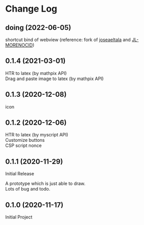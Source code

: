 # Change Log

## doing (2022-06-05)

shortcut bind of webview (reference: fork of [joseaeltala](https://github.com/joseaeltala/vscode-markdown-draw/commit/b24a96ac7710a7177461bf7056152c79a81bd97d) and [JL-MORENOCID](https://github.com/zhaouv/vscode-markdown-draw/compare/master...JL-MORENOCID:master))



## 0.1.4 (2021-03-01)

HTR to latex (by mathpix API)  
Drag and paste image to latex (by mathpix API)  

## 0.1.3 (2020-12-08)

icon

## 0.1.2 (2020-12-06)

HTR to latex (by myscript API)  
Customize buttons  
CSP script nonce

## 0.1.1 (2020-11-29)

Initial Release

A prototype which is just able to draw.  
Lots of bug and todo.

## 0.1.0 (2020-11-17)

Initial Project